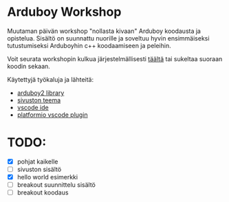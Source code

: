 # Arduboy Workshop

Muutaman päivän workshop "nollasta kivaan" Arduboy koodausta ja opistelua. Sisältö on suunnattu nuorille ja soveltuu hyvin ensimmäiseksi tutustumiseksi Arduboyhin c++ koodaamiseen ja peleihin.

Voit seurata workshopin kulkua järjestelmällisesti [täältä](https://tswfi.github.io/ArduboyWorkshop/) tai sukeltaa suoraan koodin sekaan.

Käytettyjä työkaluja ja lähteitä:

* [arduboy2 library](https://mlxxxp.github.io/documents/Arduino/libraries/Arduboy2/Doxygen/html/index.html)
* [sivuston teema](https://github.com/evanwill/workshop-template-b)
* [vscode ide](https://code.visualstudio.com/)
* [platformio vscode plugin](https://platformio.org/)

# TODO:

- [x] pohjat kaikelle
- [ ] sivuston sisältö
- [x] hello world esimerkki
- [ ] breakout suunnittelu sisältö
- [ ] breakout koodaus